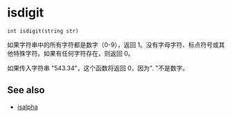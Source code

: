 # isdigit

`int isdigit(string str)`

如果字符串中的所有字符都是数字（0-9），返回 1。没有字母字符、标点符号或其他特殊字符。如果有任何字符存在，则返回 0。

如果传入字符串 "543.34"，这个函数将返回 0，因为". "不是数字。

## See also

- [isalpha](isalpha.html)

